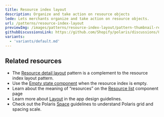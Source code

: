 ```yaml
---
title: Resource index layout
description: Organize and take action on resource objects
lede: Lets merchants organize and take action on resource objects.
url: /patterns/resource-index-layout
previewImg: /images/patterns/resource-index-layout/pattern-thumbnail-resource-index.png
githubDiscussionsLink: https://github.com/Shopify/polaris/discussions/8215
variants:
  - 'variants/default.md'
---
```


<Variants variants={frontmatter.variants} />

<Stack gap="4">

## Related resources

- The [Resource detail layout](/patterns/resource-details-layout) pattern is a complement to the resource index layout pattern.
- Use the [Empty state component](/components/layout-and-structure/empty-state) when the resource index is empty.
- Learn about the meaning of “resources” on the [Resource list](/components/lists/resource-list) component page
- Learn more about [Layout](https://shopify.dev/apps/design-guidelines/layout) in the app design guidelines.
- Check out the Polaris [Space](/design/space) guidelines to understand Polaris grid and spacing scale.

</Stack>
